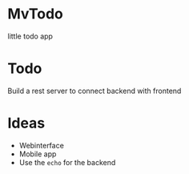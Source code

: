 # MvTodo
little todo app

# Todo
Build a rest server to connect backend with frontend

# Ideas
* Webinterface
* Mobile app
* Use the `echo` for the backend
